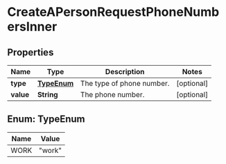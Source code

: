 <!--  Copyright 2025 Cisco Systems Inc.

Permission is hereby granted, free of charge, to any person obtaining a copy
of this software and associated documentation files (the "Software"), to deal
in the Software without restriction, including without limitation the rights
to use, copy, modify, merge, publish, distribute, sublicense, and/or sell
copies of the Software, and to permit persons to whom the Software is
furnished to do so, subject to the following conditions:

The above copyright notice and this permission notice shall be included in
all copies or substantial portions of the Software.

THE SOFTWARE IS PROVIDED "AS IS", WITHOUT WARRANTY OF ANY KIND, EXPRESS OR
IMPLIED, INCLUDING BUT NOT LIMITED TO THE WARRANTIES OF MERCHANTABILITY,
FITNESS FOR A PARTICULAR PURPOSE AND NONINFRINGEMENT. IN NO EVENT SHALL THE
AUTHORS OR COPYRIGHT HOLDERS BE LIABLE FOR ANY CLAIM, DAMAGES OR OTHER
LIABILITY, WHETHER IN AN ACTION OF CONTRACT, TORT OR OTHERWISE, ARISING FROM,
OUT OF OR IN CONNECTION WITH THE SOFTWARE OR THE USE OR OTHER DEALINGS IN
THE SOFTWARE.-->


# CreateAPersonRequestPhoneNumbersInner


## Properties

| Name | Type | Description | Notes |
|------------ | ------------- | ------------- | -------------|
|**type** | [**TypeEnum**](#TypeEnum) | The type of phone number. |  [optional] |
|**value** | **String** | The phone number. |  [optional] |



## Enum: TypeEnum

| Name | Value |
|---- | -----|
| WORK | &quot;work&quot; |



